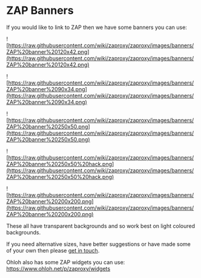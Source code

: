 # ZAP Banners

If you would like to link to ZAP then we have some banners you can use:

![https://raw.githubusercontent.com/wiki/zaproxy/zaproxy/images/banners/ZAP%20banner%20120x42.png](https://raw.githubusercontent.com/wiki/zaproxy/zaproxy/images/banners/ZAP%20banner%20120x42.png)

![https://raw.githubusercontent.com/wiki/zaproxy/zaproxy/images/banners/ZAP%20banner%2090x34.png](https://raw.githubusercontent.com/wiki/zaproxy/zaproxy/images/banners/ZAP%20banner%2090x34.png)

![https://raw.githubusercontent.com/wiki/zaproxy/zaproxy/images/banners/ZAP%20banner%20250x50.png](https://raw.githubusercontent.com/wiki/zaproxy/zaproxy/images/banners/ZAP%20banner%20250x50.png)

![https://raw.githubusercontent.com/wiki/zaproxy/zaproxy/images/banners/ZAP%20banner%20250x50%20hack.png](https://raw.githubusercontent.com/wiki/zaproxy/zaproxy/images/banners/ZAP%20banner%20250x50%20hack.png)

![https://raw.githubusercontent.com/wiki/zaproxy/zaproxy/images/banners/ZAP%20banner%20200x200.png](https://raw.githubusercontent.com/wiki/zaproxy/zaproxy/images/banners/ZAP%20banner%20200x200.png)

These all have transparent backgrounds and so work best on light coloured backgrounds.

If you need alternative sizes, have better suggestions or have made some of your own then please [get in touch](https://groups.google.com/d/msg/zaproxy-develop/0S7dQ33fwWM/8McAJ0dEJDEJ).

Ohloh also has some ZAP widgets you can use: https://www.ohloh.net/p/zaproxy/widgets